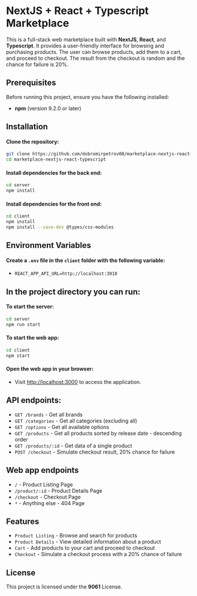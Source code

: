 
# NextJS + React + Typescript Marketplace

This is a full-stack web marketplace built with **NextJS**, **React**, and **Typescript**. It provides a user-friendly interface for browsing and purchasing products. The user can browse products, add them to a cart, and proceed to checkout. The result from the checkout is random and the chance for failure is 20%.
## Prerequisites

Before running this project, ensure you have the following installed:

- **npm** (version 9.2.0 or later)
## Installation

#### Clone the repository:
```bash
git clone https://github.com/dobromirpetrov00/marketplace-nextjs-react-typescript.git
cd marketplace-nextjs-react-typescript
```

#### Install dependencies for the back end:
```bash
cd server
npm install
```

#### Install dependencies for the front end:
```bash
cd client
npm install
npm install --save-dev @types/css-modules
```
## Environment Variables

#### Create a `.env` file in the `client` folder with the following variable:
- `REACT_APP_API_URL=http://localhost:3010`

## In the project directory you can run:

#### To start the server:
```bash
cd server
npm run start
```

#### To start the web app:
```bash
cd client
npm start
```

#### Open the web app in your browser:
- Visit [http://localhost:3000](http://localhost:3000) to access the application.
## API endpoints:

- `GET /brands` - Get all brands
- `GET /categories` - Get all categories (excluding all)
- `GET /options` - Get all available options
- `GET /products` - Get all products sorted by release date - descending order
- `GET /products/:id` - Get data of a single product
- `POST /checkout` - Simulate checkout result, 20% chance for failure

## Web app endpoints

- `/` - Product Listing Page
- `/product/:id` - Product Details Page
- `/checkout` - Checkout Page
- `*` - Anything else - 404 Page

## Features
- `Product Listing` - Browse and search for products
- `Product Details` - View detailed information about a product
- `Cart` - Add products to your cart and proceed to checkout
- `Checkout` - Simulate a checkout process with a 20% chance of failure
## License

This project is licensed under the **9061** License.

